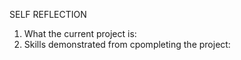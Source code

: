 SELF REFLECTION
1. What the current project is:
2. Skills demonstrated from cpompleting the project: